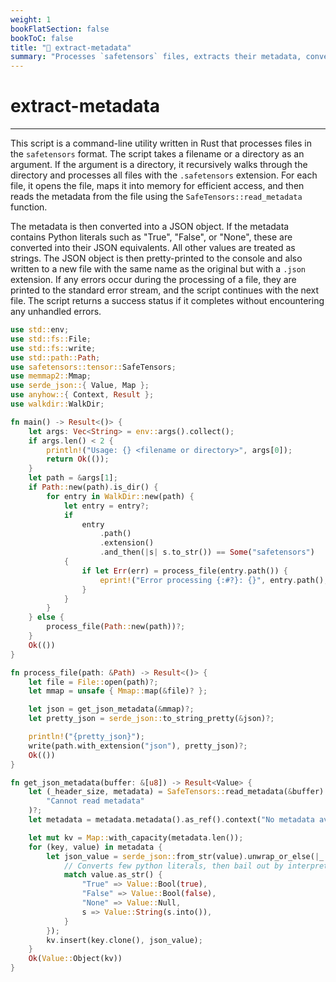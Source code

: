 ```yaml
---
weight: 1
bookFlatSection: false
bookToC: false
title: "🦀 extract-metadata"
summary: "Processes `safetensors` files, extracts their metadata, converts it into a JSON object, and writes the JSON to a new file. It can process individual files or all `safetensors` files in a directory."
---
```


<!--markdownlint-disable MD025 -->

# extract-metadata

---

This script is a command-line utility written in Rust that processes files in the `safetensors` format. The script takes a filename or a directory as an argument. If the argument is a directory, it recursively walks through the directory and processes all files with the `.safetensors` extension. For each file, it opens the file, maps it into memory for efficient access, and then reads the metadata from the file using the `SafeTensors::read_metadata` function.

The metadata is then converted into a JSON object. If the metadata contains Python literals such as "True", "False", or "None", these are converted into their JSON equivalents. All other values are treated as strings. The JSON object is then pretty-printed to the console and also written to a new file with the same name as the original but with a `.json` extension. If any errors occur during the processing of a file, they are printed to the standard error stream, and the script continues with the next file. The script returns a success status if it completes without encountering any unhandled errors.

```rust
use std::env;
use std::fs::File;
use std::fs::write;
use std::path::Path;
use safetensors::tensor::SafeTensors;
use memmap2::Mmap;
use serde_json::{ Value, Map };
use anyhow::{ Context, Result };
use walkdir::WalkDir;

fn main() -> Result<()> {
    let args: Vec<String> = env::args().collect();
    if args.len() < 2 {
        println!("Usage: {} <filename or directory>", args[0]);
        return Ok(());
    }
    let path = &args[1];
    if Path::new(path).is_dir() {
        for entry in WalkDir::new(path) {
            let entry = entry?;
            if
                entry
                    .path()
                    .extension()
                    .and_then(|s| s.to_str()) == Some("safetensors")
            {
                if let Err(err) = process_file(entry.path()) {
                    eprint!("Error processing {:#?}: {}", entry.path(), err);
                }
            }
        }
    } else {
        process_file(Path::new(path))?;
    }
    Ok(())
}

fn process_file(path: &Path) -> Result<()> {
    let file = File::open(path)?;
    let mmap = unsafe { Mmap::map(&file)? };

    let json = get_json_metadata(&mmap)?;
    let pretty_json = serde_json::to_string_pretty(&json)?;

    println!("{pretty_json}");
    write(path.with_extension("json"), pretty_json)?;
    Ok(())
}

fn get_json_metadata(buffer: &[u8]) -> Result<Value> {
    let (_header_size, metadata) = SafeTensors::read_metadata(&buffer).context(
        "Cannot read metadata"
    )?;
    let metadata = metadata.metadata().as_ref().context("No metadata available")?;

    let mut kv = Map::with_capacity(metadata.len());
    for (key, value) in metadata {
        let json_value = serde_json::from_str(value).unwrap_or_else(|_| {
            // Converts few python literals, then bail out by interpreting the value as a string
            match value.as_str() {
                "True" => Value::Bool(true),
                "False" => Value::Bool(false),
                "None" => Value::Null,
                s => Value::String(s.into()),
            }
        });
        kv.insert(key.clone(), json_value);
    }
    Ok(Value::Object(kv))
}
```
